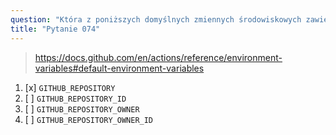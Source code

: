 ```yaml
---
question: "Która z poniższych domyślnych zmiennych środowiskowych zawiera pełną nazwę (np. `octocat/hello-world`) repozytorium, w którym działa workflow?"
title: "Pytanie 074"
---
```



> https://docs.github.com/en/actions/reference/environment-variables#default-environment-variables

1. [x] `GITHUB_REPOSITORY`
1. [ ] `GITHUB_REPOSITORY_ID`
1. [ ] `GITHUB_REPOSITORY_OWNER`
1. [ ] `GITHUB_REPOSITORY_OWNER_ID`
